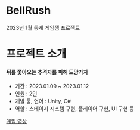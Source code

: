 # BellRush
2023년 1월 동계 게임잼 프로젝트

# 프로젝트 소개 

#### 뒤를 쫓아오는 추격자를 피해 도망가자

* 기간 : 2023.01.09 ~ 2023.01.12
* 인원 : 2인
* 개발 툴, 언어 : Unity, C#
* 역할 : 스테이지 시스템 구현, 플레이어 구현, UI 구현 등

[게임 영상](https://www.youtube.com/watch?v=eOCbNGTfQbg)
